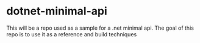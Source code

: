 # dotnet-minimal-api
This will be a repo used as a sample for a .net minimal api. The goal of this repo is to use it as a reference and build techniques
